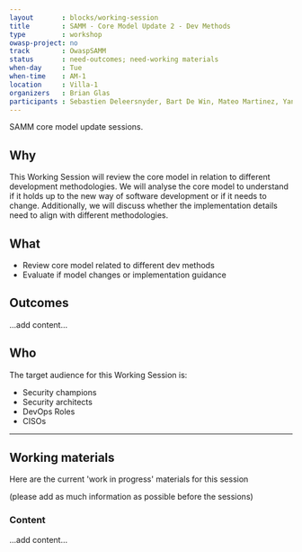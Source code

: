 ```yaml
---
layout       : blocks/working-session
title        : SAMM - Core Model Update 2 - Dev Methods
type         : workshop
owasp-project: no
track        : OwaspSAMM
status       : need-outcomes; need-working materials
when-day     : Tue
when-time    : AM-1
location     : Villa-1
organizers   : Brian Glas
participants : Sebastien Deleersnyder, Bart De Win, Mateo Martinez, Yan Kravchenko, Viktor Lindstrom
---
```


SAMM core model update sessions.

## Why

This Working Session will review the core model in relation to different development methodologies. We will analyse the core model to understand if it holds up to the new way of software development or if it needs to change. Additionally, we will discuss whether the implementation details need to align with different methodologies.

## What

- Review core model related to different dev methods
- Evaluate if model changes or implementation guidance

## Outcomes

...add content...

## Who

The target audience for this Working Session is:

- Security champions
- Security architects
- DevOps Roles
- CISOs

--- 

## Working materials

Here are the current 'work in progress' materials for this session 

(please add as much information as possible before the sessions)

### Content

...add content...
